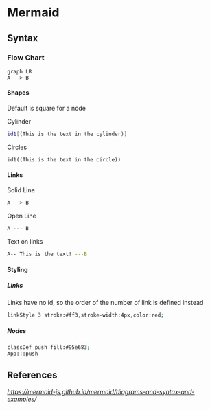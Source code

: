 
# Mermaid

## Syntax

### Flow Chart
```mermaid
graph LR
A --> B
```
#### Shapes
Default is square for a node

Cylinder
```sh
id1[(This is the text in the cylinder)]
```

Circles
```
id1((This is the text in the circle))
```

#### Links
Solid Line
```sh
A --> B
```
Open Line
```sh
A --- B
```
Text on links
```sh
A-- This is the text! ---B
```
#### Styling

##### Links
Links have no id, so the order of the number of link is defined instead
```sh
linkStyle 3 stroke:#ff3,stroke-width:4px,color:red;
```
##### Nodes

```sh
classDef push fill:#95e683;
App:::push
```

## References
_https://mermaid-js.github.io/mermaid/diagrams-and-syntax-and-examples/_
